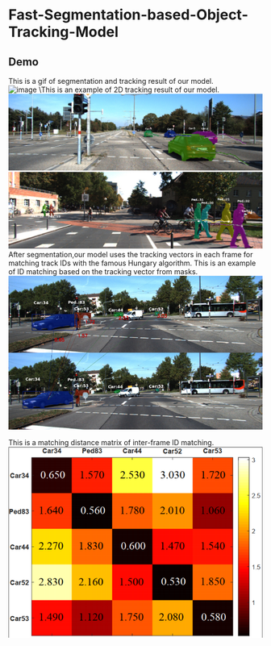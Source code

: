 # Fast-Segmentation-based-Object-Tracking-Model

Demo
------
This is a gif of segmentation and tracking result of our model.\
![image](https://github.com/XYunaaa/Fast-Segmentation-based-Object-Tracking-Model/blob/master/samples/result.gif)
\This is an example of 2D tracking result of our model.\
![image](https://github.com/XYunaaa/Fast-Segmentation-based-Object-Tracking-Model/blob/master/samples/tracklets/tracklets_0006.png)  
![image](https://github.com/XYunaaa/Fast-Segmentation-based-Object-Tracking-Model/blob/master/samples/tracklets/tracklets_0016.png)   
After segmentation,our model uses the tracking vectors in each frame for matching track IDs with the famous
Hungary algorithm. This is an example of ID matching based on the tracking vector from masks.  
![image](https://github.com/XYunaaa/Fast-Segmentation-based-Object-Tracking-Model/blob/master/samples/tracking%20vector/sample1.png)

This is a matching distance matrix of inter-frame ID matching.  
![image](https://github.com/XYunaaa/Fast-Segmentation-based-Object-Tracking-Model/blob/master/samples/matching_matrix.png)
